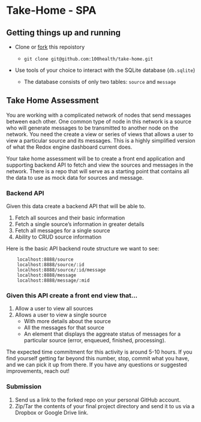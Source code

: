 # Take-Home - SPA

## Getting things up and running

- Clone or [fork](https://help.github.com/en/articles/fork-a-repo) this repoistory
  - ```git clone git@github.com:100health/take-home.git```

- Use tools of your choice to interact with the SQLite database (`db.sqlite`)
    - The database consists of only two tables: `source` and `message`

## Take Home Assessment
You are working with a complicated network of nodes that send messages between each other. One common type of node in this network is a source who will generate messages to be transmitted to another node on the network. You need the create a view or series of views that allows a user to view a particular source and its messages. This is a highly simplified version of what the Redox engine dashboard current does.

Your take home assessment will be to create a front end application and supporting backend API to fetch and view the sources and messages in the network. There is a repo that will serve as a starting point that contains all the data to use as mock data for sources and message.

### Backend API 
Given this data create a backend API that will be able to.

1) Fetch all sources and their basic information
2) Fetch a single source’s information in greater details
3) Fetch all messages for a single source
4) Ability to CRUD source information

Here is the basic API backend route structure we want to see:  
```
    localhost:8888/source  
    localhost:8888/source/:id
    localhost:8888/source/:id/message
    localhost:8888/message
    localhost:8888/message/:mid
```

### Given this API create a front end view that…
1) Allow a user to view all sources
2) Allows a user to view a single source 
   - With more details about the source
   - All the messages for that source
   - An element that displays the aggreate status of messages for a particular source (error, enqueued, finished, processing).

The expected time commitment for this activity is around 5-10 hours. If you find yourself getting far beyond this number, stop, commit what you have, and we can pick it up from there. If you have any questions or suggested improvements, reach out!

### Submission 

1) Send us a link to the forked repo on your personal GitHub account.
2) Zip/Tar the contents of your final project directory and send it to us via a Dropbox or Google Drive link.  
